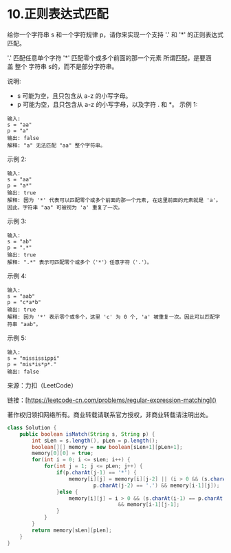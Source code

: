 # 10.正则表达式匹配

给你一个字符串 s 和一个字符规律 p，请你来实现一个支持 '.' 和 '*' 的正则表达式匹配。

'.' 匹配任意单个字符
'*' 匹配零个或多个前面的那一个元素
所谓匹配，是要涵盖 整个 字符串 s的，而不是部分字符串。

说明:

- s 可能为空，且只包含从 a-z 的小写字母。
- p 可能为空，且只包含从 a-z 的小写字母，以及字符 . 和 *。
示例 1:

```
输入:
s = "aa"
p = "a"
输出: false
解释: "a" 无法匹配 "aa" 整个字符串。
```
示例 2:

```
输入:
s = "aa"
p = "a*"
输出: true
解释: 因为 '*' 代表可以匹配零个或多个前面的那一个元素, 在这里前面的元素就是 'a'。因此，字符串 "aa" 可被视为 'a' 重复了一次。
```
示例 3:

```
输入:
s = "ab"
p = ".*"
输出: true
解释: ".*" 表示可匹配零个或多个（'*'）任意字符（'.'）。
```
示例 4:

```
输入:
s = "aab"
p = "c*a*b"
输出: true
解释: 因为 '*' 表示零个或多个，这里 'c' 为 0 个, 'a' 被重复一次。因此可以匹配字符串 "aab"。
```
示例 5:

```
输入:
s = "mississippi"
p = "mis*is*p*."
输出: false
```
来源：力扣（LeetCode）

链接：[https://leetcode-cn.com/problems/regular-expression-matching]()

著作权归领扣网络所有。商业转载请联系官方授权，非商业转载请注明出处。

```java
class Solution {
    public boolean isMatch(String s, String p) {
        int sLen = s.length(), pLen = p.length();
		boolean[][] memory = new boolean[sLen+1][pLen+1];
		memory[0][0] = true;
		for(int i = 0; i <= sLen; i++) {
			for(int j = 1; j <= pLen; j++) {
				if(p.charAt(j-1) == '*') {
					memory[i][j] = memory[i][j-2] || (i > 0 && (s.charAt(i-1) == p.charAt(j-2) || 
							p.charAt(j-2) == '.') && memory[i-1][j]);
				}else {
					memory[i][j] = i > 0 && (s.charAt(i-1) == p.charAt(j-1) || p.charAt(j-1) == '.')
									&& memory[i-1][j-1];
				}
			}
		}
		return memory[sLen][pLen];
    }
}
```